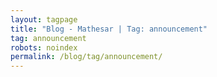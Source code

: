 ```yaml
---
layout: tagpage
title: "Blog - Mathesar | Tag: announcement"
tag: announcement
robots: noindex
permalink: /blog/tag/announcement/
---
```

